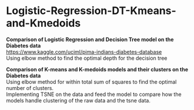 # Logistic-Regression-DT-Kmeans-and-Kmedoids
**Comparison of Logistic Regression and Decision Tree model on the Diabetes data** <br>
https://www.kaggle.com/uciml/pima-indians-diabetes-database <br>
Using elbow method to find the optimal depth for the decision tree

**Comparison of K-means and K-medoids models and their clusters on the Diabetes data** <br>
Using elbow method for within total sum of squares to find the optimal number of clusters. <br>
Implementing TSNE on the data and feed the model to compare how the models handle clustering of the raw data and the tsne data.



